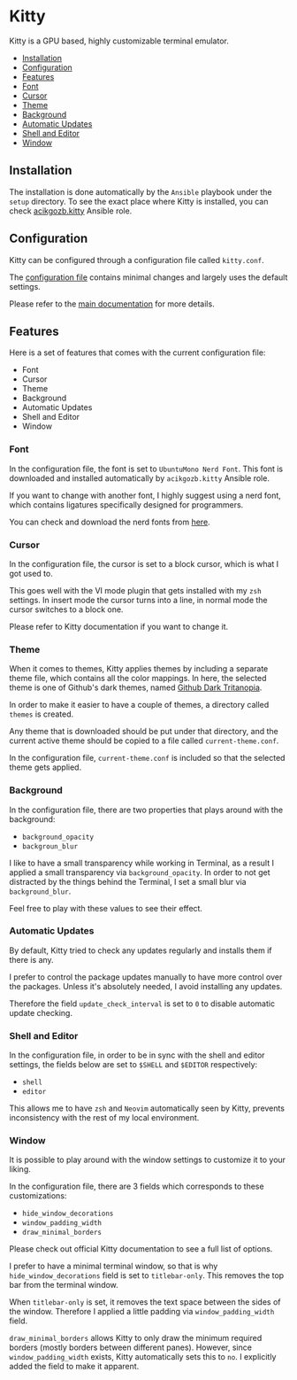 # Kitty

Kitty is a GPU based, highly customizable terminal emulator.

<!--toc:start-->

- [Installation](#installation)
- [Configuration](#configuration)
- [Features](#features)
- [Font](#font)
- [Cursor](#cursor)
- [Theme](#theme)
- [Background](#background)
- [Automatic Updates](#automatic-updates)
- [Shell and Editor](#shell-and-editor)
- [Window](#window)
<!--toc:end-->

## <a id='installation'></a> Installation

The installation is done automatically by the `Ansible` playbook under the `setup` directory.
To see the exact place where Kitty is installed, you can check [acikgozb.kitty](https://github.com/acikgozb/dotfiles/tree/main/setup/roles/acikgozb.kitty) Ansible role.

## <a id='configuration'></a> Configuration

Kitty can be configured through a configuration file called `kitty.conf`.

The [configuration file](https://github.com/acikgozb/dotfiles/blob/main/kitty/kitty.conf) contains minimal changes and largely uses the default settings.

Please refer to the [main documentation](https://sw.kovidgoyal.net/kitty/conf/) for more details.

## <a id='features'></a> Features

Here is a set of features that comes with the current configuration file:

- Font
- Cursor
- Theme
- Background
- Automatic Updates
- Shell and Editor
- Window

### <a id='font'></a> Font

In the configuration file, the font is set to `UbuntuMono Nerd Font`. This font is downloaded and installed automatically by `acikgozb.kitty` Ansible role.

If you want to change with another font, I highly suggest using a nerd font, which contains ligatures specifically designed for programmers.

You can check and download the nerd fonts from [here](https://github.com/ryanoasis/nerd-fonts).

### <a id='cursor'></a> Cursor

In the configuration file, the cursor is set to a block cursor, which is what I got used to.

This goes well with the VI mode plugin that gets installed with my `zsh` settings. In insert mode the cursor turns into a line, in normal mode the cursor switches to a block one.

Please refer to Kitty documentation if you want to change it.

### <a id='theme'></a> Theme

When it comes to themes, Kitty applies themes by including a separate theme file, which contains all the color mappings.
In here, the selected theme is one of Github's dark themes, named [Github Dark Tritanopia](https://github.com/projekt0n/github-nvim-theme).

In order to make it easier to have a couple of themes, a directory called `themes` is created.

Any theme that is downloaded should be put under that directory, and the current active theme should be copied to a file called `current-theme.conf`.

In the configuration file, `current-theme.conf` is included so that the selected theme gets applied.

### <a id='background'></a> Background

In the configuration file, there are two properties that plays around with the background:

- `background_opacity`
- `backgroun_blur`

I like to have a small transparency while working in Terminal, as a result I applied a small transparency via `background_opacity`.
In order to not get distracted by the things behind the Terminal, I set a small blur via `background_blur`.

Feel free to play with these values to see their effect.

### <a id='automatic-updates'></a> Automatic Updates

By default, Kitty tried to check any updates regularly and installs them if there is any.

I prefer to control the package updates manually to have more control over the packages. Unless it's absolutely needed, I avoid installing any updates.

Therefore the field `update_check_interval` is set to `0` to disable automatic update checking.

### <a id='shell-and-editor'></a> Shell and Editor

In the configuration file, in order to be in sync with the shell and editor settings, the fields below are set to `$SHELL` and `$EDITOR` respectively:

- `shell`
- `editor`

This allows me to have `zsh` and `Neovim` automatically seen by Kitty, prevents inconsistency with the rest of my local environment.

### <a id='window'></a> Window

It is possible to play around with the window settings to customize it to your liking.

In the configuration file, there are 3 fields which corresponds to these customizations:

- `hide_window_decorations`
- `window_padding_width`
- `draw_minimal_borders`

Please check out official Kitty documentation to see a full list of options.

I prefer to have a minimal terminal window, so that is why `hide_window_decorations` field is set to `titlebar-only`. This removes the top bar from the terminal window.

When `titlebar-only` is set, it removes the text space between the sides of the window. Therefore I applied a little padding via `window_padding_width` field.

`draw_minimal_borders` allows Kitty to only draw the minimum required borders (mostly borders between different panes). However, since `window_padding_width` exists, Kitty automatically sets this to `no`. I explicitly added the field to make it apparent.
